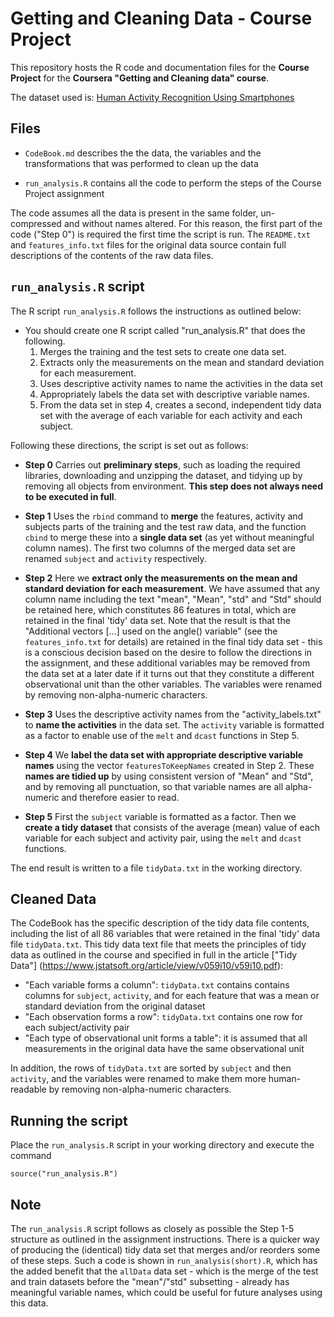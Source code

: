 Getting and Cleaning Data - Course Project
==========================================

This repository hosts the R code and documentation files for the **Course Project** for the **Coursera "Getting and Cleaning data" course**.

The dataset used is: [Human Activity Recognition Using Smartphones](http://archive.ics.uci.edu/ml/datasets/Human+Activity+Recognition+Using+Smartphones)

## Files

* `CodeBook.md` describes the the data, the variables and the transformations that was performed to clean up the data

* `run_analysis.R` contains all the code to perform the steps of the Course Project assignment

The code assumes all the data is present in the same folder, un-compressed and without names altered. For this reason, the first part of the code
("Step 0") is required the first time the script is run. The `README.txt` and `features_info.txt` files for the original data source contain full 
descriptions of the contents of the raw data files. 

## `run_analysis.R` script

The R script `run_analysis.R` follows the instructions as outlined below:

* You should create one R script called "run_analysis.R" that does the following.
	1. Merges the training and the test sets to create one data set.
	2. Extracts only the measurements on the mean and standard deviation for each measurement.
	3. Uses descriptive activity names to name the activities in the data set
	4. Appropriately labels the data set with descriptive variable names.
	5. From the data set in step 4, creates a second, independent tidy data set with the average of each variable for each activity and each subject.

Following these directions, the script is set out as follows:
* **Step 0**
Carries out **preliminary steps**, such as loading the required libraries, downloading and unzipping the dataset, 
and tidying up by removing all objects from environment. **This step does not always need to be executed in full**.

* **Step 1**
Uses the `rbind` command to **merge** the features, activity and subjects parts of the training and the test 
raw data, and the function `cbind` to merge these into a **single data set** (as yet without meaningful column names).
The first two columns of the merged data set are renamed `subject` and `activity` respectively.

* **Step 2**
Here we **extract only the measurements on the mean and standard deviation for each measurement**.
We have assumed that any column name including the text "mean", "Mean", "std" and "Std" should be retained here, 
which constitutes 86 features in total, which are retained in the final 'tidy' data set.
Note that the result is that the "Additional vectors [...] used on the angle() variable" 
(see the `features_info.txt` for details) are retained in the final tidy data set - this is a conscious decision based on
the desire to follow the directions in the assignment, and these additional variables may be removed from the 
data set at a later date if it turns out that they constitute a different observational unit than the other variables.
The variables were renamed by removing non-alpha-numeric characters.

* **Step 3**
Uses the descriptive activity names from the "activity_labels.txt" to **name the activities** in the data set.
The `activity` variable is formatted as a factor to enable use of the `melt` and `dcast` functions in Step 5.

* **Step 4**
We **label the data set with appropriate descriptive variable names** using the vector `featuresToKeepNames` created in Step 2.
These **names are tidied up** by using consistent version of "Mean" and "Std", and by removing all punctuation, so that variable
names are all alpha-numeric and therefore easier to read.

* **Step 5**
First the `subject` variable is formatted as a factor. Then we 
**create a tidy dataset** that consists of the average (mean) value of each variable for each subject and activity pair, using 
the `melt` and `dcast` functions.

The end result is written to a file `tidyData.txt` in the working directory.

## Cleaned Data

The CodeBook has the specific description of the tidy data file contents, including the list of all 86 variables that 
were retained in the final 'tidy' data file `tidyData.txt`. 
This tidy data text file that meets the principles of tidy data as outlined in the course and specified in full 
in the article ["Tidy Data"] (https://www.jstatsoft.org/article/view/v059i10/v59i10.pdf):

* "Each variable forms a column": `tidyData.txt` contains contains columns for `subject`, `activity`, 
and for each feature that was a mean or standard deviation from the original dataset
* "Each observation forms a row": `tidyData.txt` contains one row for each subject/activity pair 
* "Each type of observational unit forms a table": it is assumed that all measurements in the original data have the 
same observational unit

In addition, the rows of `tidyData.txt` are sorted by `subject` and then `activity`, and the variables were renamed to make them 
more human-readable by removing non-alpha-numeric characters.

## Running the script
Place the `run_analysis.R` script in your working directory and execute the command
```{r}
source("run_analysis.R")
```

## Note
The `run_analysis.R` script follows as closely as possible the Step 1-5 structure as outlined in the assignment instructions. 
There is a quicker way of producing the (identical) tidy data set that merges and/or reorders 
some of these steps. Such a code is shown in `run_analysis(short).R`, which has the added benefit that the `allData` data set - which is 
the merge of the test and train datasets before the "mean"/"std" subsetting - already has meaningful variable names, which could
be useful for future analyses using this data.